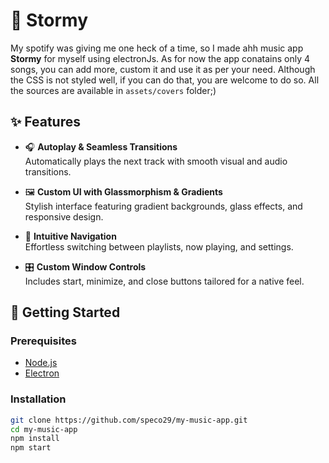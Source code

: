 # 🎵 Stormy
 
My spotify was giving me one heck of a time, so I made ahh music app **Stormy** for myself using electronJs. As for now the app conatains only 4 songs, you can add more, custom it and use it as per your need. Although the CSS is not styled well, if you can do that, you are welcome to do so. All the sources are available in ```assets/covers``` folder;)    
            
        
## ✨ Features 
 
- 🎧 **Autoplay & Seamless Transitions**  
  Automatically plays the next track with smooth visual and audio transitions.

- 🖼️ **Custom UI with Glassmorphism & Gradients**  
  Stylish interface featuring gradient backgrounds, glass effects, and responsive design.

- 🧭 **Intuitive Navigation**  
  Effortless switching between playlists, now playing, and settings.

- 🎛️ **Custom Window Controls**  
  Includes start, minimize, and close buttons tailored for a native feel.


## 🚀 Getting Started

### Prerequisites

- [Node.js](https://nodejs.org/)
- [Electron](https://www.electronjs.org/)

### Installation

```bash
git clone https://github.com/speco29/my-music-app.git
cd my-music-app
npm install
npm start
